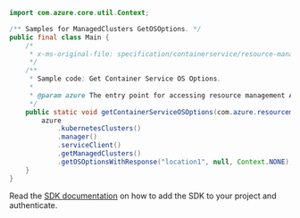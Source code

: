 ```java
import com.azure.core.util.Context;

/** Samples for ManagedClusters GetOSOptions. */
public final class Main {
    /*
     * x-ms-original-file: specification/containerservice/resource-manager/Microsoft.ContainerService/stable/2022-01-01/examples/ContainerServiceGetOSOptions.json
     */
    /**
     * Sample code: Get Container Service OS Options.
     *
     * @param azure The entry point for accessing resource management APIs in Azure.
     */
    public static void getContainerServiceOSOptions(com.azure.resourcemanager.AzureResourceManager azure) {
        azure
            .kubernetesClusters()
            .manager()
            .serviceClient()
            .getManagedClusters()
            .getOSOptionsWithResponse("location1", null, Context.NONE);
    }
}
```

Read the [SDK documentation](https://github.com/Azure/azure-sdk-for-java/blob/azure-resourcemanager_2.13.0/sdk/resourcemanager/azure-resourcemanager/README.md) on how to add the SDK to your project and authenticate.
